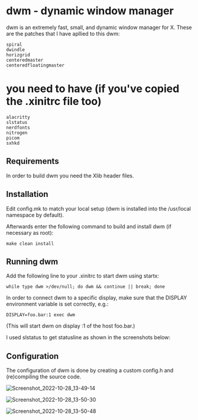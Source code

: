 # dwm - dynamic window manager

dwm is an extremely fast, small, and dynamic window manager for X. These are the
patches that I have apllied to this dwm:

    spiral 
    dwindle 
    horizgrid 
    centeredmaster 
    centeredfloatingmaster

# you need to have (if you've copied the .xinitrc file too)

    alacritty
    slstatus
    nerdfonts
    nitrogen
    picom
    sxhkd

## Requirements

In order to build dwm you need the Xlib header files.

## Installation

Edit config.mk to match your local setup (dwm is installed into the /usr/local
namespace by default).

Afterwards enter the following command to build and install dwm (if necessary as
root):

    make clean install

## Running dwm

Add the following line to your .xinitrc to start dwm using startx:

    while type dwm >/dev/null; do dwm && continue || break; done

In order to connect dwm to a specific display, make sure that the DISPLAY
environment variable is set correctly, e.g.:

    DISPLAY=foo.bar:1 exec dwm

(This will start dwm on display :1 of the host foo.bar.)

I used slstatus to get statusline as shown in the screenshots below:

## Configuration

The configuration of dwm is done by creating a custom config.h and (re)compiling
the source code.

![Screenshot_2022-10-28_13-49-14](https://user-images.githubusercontent.com/93041325/198539809-2f1c76fc-6787-4f14-b555-fbf6405fbb07.png)

![Screenshot_2022-10-28_13-50-30](https://user-images.githubusercontent.com/93041325/198539844-be45a490-d7bc-41ab-9825-9c1d558fa204.png)

![Screenshot_2022-10-28_13-50-48](https://user-images.githubusercontent.com/93041325/198539863-7ab4b233-7c61-4a78-be9a-c6407e36f873.png)
